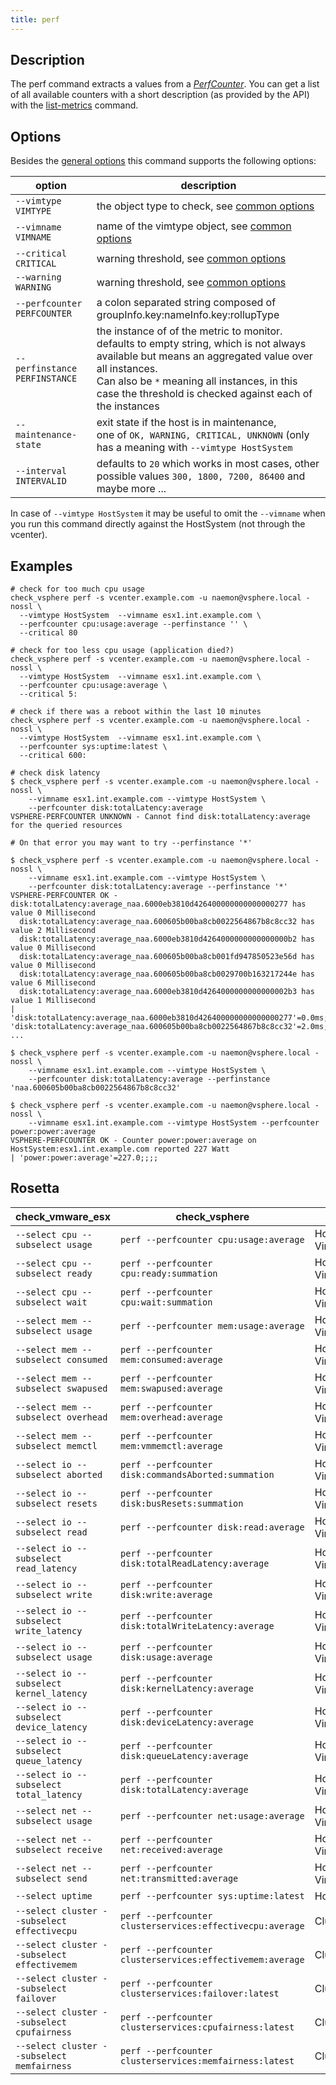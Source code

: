 ```yaml
---
title: perf
---
```


## Description

The perf command extracts a values from a
[_PerfCounter_](https://vdc-download.vmware.com/vmwb-repository/dcr-public/bf660c0a-f060-46e8-a94d-4b5e6ffc77ad/208bc706-e281-49b6-a0ce-b402ec19ef82/SDK/vsphere-ws/docs/ReferenceGuide/vim.PerformanceManager.html).
You can get a list of all available counters with a short description (as
provided by the API) with the [list-metrics](/cmd/list-metrics) command.

## Options

Besides the [general options](/cmd/) this command supports the following
options:

| option | description |
|---|---|
| `--vimtype VIMTYPE` | the object type to check, see [common options](/cmd/?id=common-options) |
| `--vimname VIMNAME` | name of the vimtype object, see [common options](/cmd/?id=common-options) |
| `--critical CRITICAL`   | warning threshold, see [common options](/cmd/?id=common-options) |
| `--warning WARNING`     | warning threshold, see [common options](/cmd/?id=common-options) |
| `--perfcounter PERFCOUNTER` | a colon separated string composed of groupInfo.key:nameInfo.key:rollupType |
| `--perfinstance PERFINSTANCE` | the instance of of the metric to monitor.<br/>defaults to empty string, which is not always available but means an aggregated value over all instances.<br/>Can also be `*` meaning all instances, in this case the threshold is checked against each of the instances |
| `--maintenance-state` | exit state if the host is in maintenance,<br/> one of `OK, WARNING, CRITICAL, UNKNOWN` (only has a meaning with `--vimtype HostSystem` |
| `--interval INTERVALID` | defaults to `20` which works in most cases, other possible values `300, 1800, 7200, 86400` and maybe more ...|

In case of `--vimtype HostSystem` it may be useful to omit the `--vimname` when
you run this command directly against the HostSystem (not through the vcenter).

## Examples

```
# check for too much cpu usage
check_vsphere perf -s vcenter.example.com -u naemon@vsphere.local -nossl \
  --vimtype HostSystem  --vimname esx1.int.example.com \
  --perfcounter cpu:usage:average --perfinstance '' \
  --critical 80

# check for too less cpu usage (application died?)
check_vsphere perf -s vcenter.example.com -u naemon@vsphere.local -nossl \
  --vimtype HostSystem  --vimname esx1.int.example.com \
  --perfcounter cpu:usage:average \
  --critical 5:

# check if there was a reboot within the last 10 minutes
check_vsphere perf -s vcenter.example.com -u naemon@vsphere.local -nossl \
  --vimtype HostSystem  --vimname esx1.int.example.com \
  --perfcounter sys:uptime:latest \
  --critical 600:

# check disk latency
$ check_vsphere perf -s vcenter.example.com -u naemon@vsphere.local -nossl \
	--vimname esx1.int.example.com --vimtype HostSystem \
	--perfcounter disk:totalLatency:average
VSPHERE-PERFCOUNTER UNKNOWN - Cannot find disk:totalLatency:average for the queried resources

# On that error you may want to try --perfinstance '*'

$ check_vsphere perf -s vcenter.example.com -u naemon@vsphere.local -nossl \
	--vimname esx1.int.example.com --vimtype HostSystem \
	--perfcounter disk:totalLatency:average --perfinstance '*'
VSPHERE-PERFCOUNTER OK - disk:totalLatency:average_naa.6000eb3810d426400000000000000277 has value 0 Millisecond
  disk:totalLatency:average_naa.600605b00ba8cb0022564867b8c8cc32 has value 2 Millisecond
  disk:totalLatency:average_naa.6000eb3810d4264000000000000000b2 has value 0 Millisecond
  disk:totalLatency:average_naa.600605b00ba8cb001fd947850523e56d has value 0 Millisecond
  disk:totalLatency:average_naa.600605b00ba8cb0029700b163217244e has value 6 Millisecond
  disk:totalLatency:average_naa.6000eb3810d4264000000000000002b3 has value 1 Millisecond
| 'disk:totalLatency:average_naa.6000eb3810d426400000000000000277'=0.0ms;;;;
'disk:totalLatency:average_naa.600605b00ba8cb0022564867b8c8cc32'=2.0ms;;;;
...

$ check_vsphere perf -s vcenter.example.com -u naemon@vsphere.local -nossl \
	--vimname esx1.int.example.com --vimtype HostSystem \
	--perfcounter disk:totalLatency:average --perfinstance 'naa.600605b00ba8cb0022564867b8c8cc32'

$ check_vsphere perf -s vcenter.example.com -u naemon@vsphere.local -nossl \
    --vimname esx1.int.example.com --vimtype HostSystem --perfcounter power:power:average
VSPHERE-PERFCOUNTER OK - Counter power:power:average on HostSystem:esx1.int.example.com reported 227 Watt
| 'power:power:average'=227.0;;;;
```

## Rosetta

| check\_vmware\_esx | check\_vsphere | vimtypes |
|---|---|---|
| `--select cpu --subselect usage` | `perf --perfcounter cpu:usage:average`   | HostSystem, VirtualMachine |
| `--select cpu --subselect ready` | `perf --perfcounter cpu:ready:summation` | HostSystem, VirtualMachine |
| `--select cpu --subselect wait`  | `perf --perfcounter cpu:wait:summation`  | HostSystem, VirtualMachine |
| `--select mem --subselect usage` | `perf --perfcounter mem:usage:average`   | HostSystem, VirtualMachine |
| `--select mem --subselect consumed` | `perf --perfcounter mem:consumed:average`   | HostSystem, VirtualMachine |
| `--select mem --subselect swapused` | `perf --perfcounter mem:swapused:average`   | HostSystem, VirtualMachine |
| `--select mem --subselect overhead` | `perf --perfcounter mem:overhead:average`   | HostSystem, VirtualMachine |
| `--select mem --subselect memctl`   | `perf --perfcounter mem:vmmemctl:average`   | HostSystem, VirtualMachine |
| `--select io --subselect aborted` | `perf --perfcounter disk:commandsAborted:summation` | HostSystem, VirtualMachine |
| `--select io --subselect resets` | `perf --perfcounter disk:busResets:summation` | HostSystem, VirtualMachine |
| `--select io --subselect read` | `perf --perfcounter disk:read:average` | HostSystem, VirtualMachine |
| `--select io --subselect read_latency` | `perf --perfcounter disk:totalReadLatency:average` | HostSystem, VirtualMachine |
| `--select io --subselect write` | `perf --perfcounter disk:write:average` | HostSystem, VirtualMachine |
| `--select io --subselect write_latency` | `perf --perfcounter disk:totalWriteLatency:average` | HostSystem, VirtualMachine |
| `--select io --subselect usage` | `perf --perfcounter disk:usage:average` | HostSystem, VirtualMachine |
| `--select io --subselect kernel_latency` | `perf --perfcounter disk:kernelLatency:average` | HostSystem, VirtualMachine |
| `--select io --subselect device_latency` | `perf --perfcounter disk:deviceLatency:average` | HostSystem, VirtualMachine |
| `--select io --subselect queue_latency` | `perf --perfcounter disk:queueLatency:average` | HostSystem, VirtualMachine |
| `--select io --subselect total_latency` | `perf --perfcounter disk:totalLatency:average` | HostSystem, VirtualMachine |
| `--select net --subselect usage` | `perf --perfcounter net:usage:average` | HostSystem, VirtualMachine |
| `--select net --subselect receive` | `perf --perfcounter net:received:average` | HostSystem, VirtualMachine |
| `--select net --subselect send` | `perf --perfcounter net:transmitted:average` | HostSystem, VirtualMachine |
| `--select uptime` | `perf --perfcounter sys:uptime:latest` | HostSystem,VirtualMachine |
| `--select cluster --subselect effectivecpu` | `perf --perfcounter clusterservices:effectivecpu:average` | ClusterComputeResource |
| `--select cluster --subselect effectivemem` | `perf --perfcounter clusterservices:effectivemem:average` | ClusterComputeResource |
| `--select cluster --subselect failover` | `perf --perfcounter clusterservices:failover:latest` | ClusterComputeResource |
| `--select cluster --subselect cpufairness` | `perf --perfcounter clusterservices:cpufairness:latest` | ClusterComputeResource |
| `--select cluster --subselect memfairness` | `perf --perfcounter clusterservices:memfairness:latest` | ClusterComputeResource |
